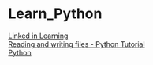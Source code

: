 # Learn_Python

[Linked in Learning ](https://opportunity.linkedin.com/skills-for-in-demand-jobs/software-developer?fbclid=IwAR08Y5SYGetFl6dauxWOsGfyxDCjp_YN65klgB9LvjcrbZHy4HW3ydoPMt8)<br>
[Reading and writing files - Python Tutorial](https://www.linkedin.com/learning/learning-python/reading-and-writing-files?autoplay=true&trk=learning-course_tocItem&upsellOrderOrigin=li-softwaredev-python-en)<br>
[Python](https://www.linkedin.com/learning/topics/python?trk=video_title_to_software_topic&upsellOrderOrigin=li-softwaredev-python-en)<br>
